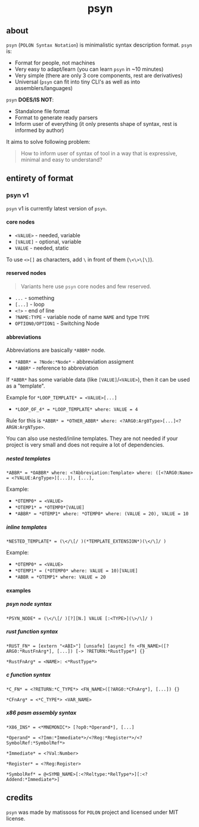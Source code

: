 <div align=center>
    <h1>psyn</h1>
</div>

## about

`psyn` (`POLON Syntax Notation`) is minimalistic syntax description format. `psyn` is:

- Format for people, not machines
- Very easy to adapt/learn (you can learn `psyn` in ~10 minutes)
- Very simple (there are only 3 core components, rest are derivatives)
- Universal (`psyn` can fit into tiny CLI's as well as into assemblers/languages)

`psyn` **DOES/IS NOT**:

- Standalone file format
- Format to generate ready parsers
- Inform user of everything (it only presents shape of syntax, rest is informed by author)

It aims to solve following problem:

> How to inform user of syntax of tool in a way that is expressive, minimal and easy to understand?

## entirety of format

### psyn v1

`psyn` v1 is currently latest version of `psyn`.

#### core nodes

- `<VALUE>` - needed, variable
- `[VALUE]` - optional, variable
- `VALUE` - needed, static

To use `<>[]` as characters, add `\` in front of them (`\<\>\[\]`).

#### reserved nodes

> Variants here use `psyn` core nodes and few reserved.

- `...` - something
- `[...]` - loop
- `<!>` - end of line
- `?NAME:TYPE` - variable node of name `NAME` and type `TYPE`
- `OPTION0/OPTION1` - Switching Node

#### abbreviations

Abbreviations are basically `*ABBR*` node.

- `*ABBR* = ?Node:*Node*` - abbreviation assigment
- `*ABBR*` - reference to abbreviation

If `*ABBR*` has some variable data (like `[VALUE]`/`<VALUE>`), then it can be used as a "template".

Example for `*LOOP_TEMPLATE* = <VALUE>[...]`

- `*LOOP_OF_4* = *LOOP_TEMPLATE* where: VALUE = 4`

Rule for this is `*ABBR* = *OTHER_ABBR* where: <?ARG0:Arg0Type>[...]<?ARGN:ArgNType>`.

You can also use nested/inline templates. They are not needed if your project is very small and does not require a lot of dependencies.

##### nested templates

`*ABBR* = *OABBR* where: <?Abbreviation:Template> where: ([<?ARG0:Name> = <?VALUE:ArgType>][...]), [...],`

Example:

- `*OTEMP0* = <VALUE>`
- `*OTEMP1* = *OTEMP0*[VALUE]`
- `*ABBR* = *OTEMP1* where: *OTEMP0* where: (VALUE = 20), VALUE = 10`

##### inline templates

`*NESTED_TEMPLATE* = (\</\[/ )(*TEMPLATE_EXTENSION*)(\</\]/ )`

Example:

- `*OTEMP0* = <VALUE>`
- `*OTEMP1* = (*OTEMP0* where: VALUE = 10)[VALUE]`
- `*ABBR = *OTEMP1* where: VALUE = 20`

#### examples

##### psyn node syntax

`*PSYN_NODE* = (\</\[/ )[?][N.] VALUE [:<TYPE>](\>/\]/ )`

##### rust function syntax

`*RUST_FN* = [extern "<ABI>"] [unsafe] [async] fn <FN_NAME>([?ARG0:*RustFnArg*], [...]) [-> ?RETURN:*RustType*] {}`

`*RustFnArg* = <NAME>: <*RustType*>`

##### c function syntax

`*C_FN* = <?RETURN:*C_TYPE*> <FN_NAME>([?ARG0:*CFnArg*], [...]) {}`

`*CFnArg* = <*C_TYPE*> <VAR_NAME>`

##### x86 pasm assembly syntax

```
*X86_INS* = <*MNEMONIC*> [?op0:*Operand*], [...]

*Operand* = <?Imm:*Immediate*>/<?Reg:*Register*>/<?SymbolRef:*SymbolRef*>

*Immediate* = <?Val:Number>

*Register* = <?Reg:Register>

*SymbolRef* = @<SYMB_NAME>[:<?Reltype:*RelType*>][:<?Addend:*Immediate*>]
```

## credits

`psyn` was made by matissoss for `POLON` project and licensed under MIT license.
